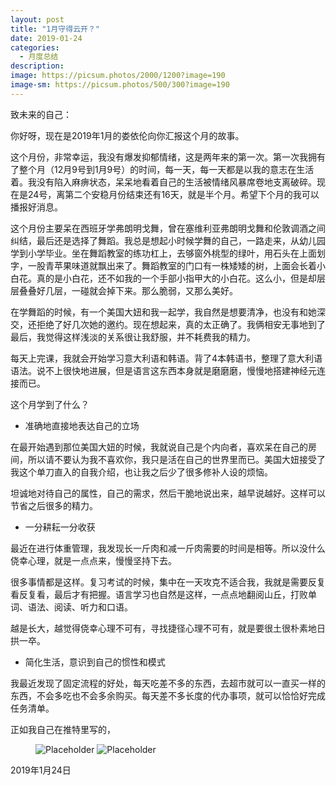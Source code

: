 ```yaml
---
layout: post
title: "1月守得云开？"
date: 2019-01-24
categories:
  - 月度总结
description:
image: https://picsum.photos/2000/1200?image=190
image-sm: https://picsum.photos/500/300?image=190
---
```

致未来的自己：

你好呀，现在是2019年1月的娄依伦向你汇报这个月的故事。

这个月份，非常幸运，我没有爆发抑郁情绪，这是两年来的第一次。第一次我拥有了整个月（12月9号到1月9号）的时间，每一天，每一天都是以我的意志在生活着。我没有陷入麻痹状态，呆呆地看着自己的生活被情绪风暴席卷地支离破碎。现在是24号，离第二个安稳月份结束还有<!--break-->16天，就是半个月。希望下个月的我可以播报好消息。

这个月份主要呆在西班牙学弗朗明戈舞，曾在塞维利亚弗朗明戈舞和伦敦调酒之间纠结，最后还是选择了舞蹈。我总是想起小时候学舞的自己，一路走来，从幼儿园学到小学毕业。坐在舞蹈教室的练功杠上，去够窗外桃型的绿叶，用石头在上面划字，一股青苹果味道就飘出来了。舞蹈教室的门口有一株矮矮的树，上面会长着小白花。真的是小白花，还不如我的一个手部小指甲大的小白花。这么小，但是却层层叠叠好几层，一碰就会掉下来。那么脆弱，又那么美好。

在学舞蹈的时候，有一个美国大妞和我一起学，我自然是想要清净，也没有和她深交，还拒绝了好几次她的邀约。现在想起来，真的太正确了。我俩相安无事地到了最后，我觉得这样浅淡的关系很让我舒服，并不耗费我的精力。

每天上完课，我就会开始学习意大利语和韩语。背了4本韩语书，整理了意大利语语法。说不上很快地进展，但是语言这东西本身就是磨磨磨，慢慢地搭建神经元连接而已。

这个月学到了什么？

<ul>
  <li>准确地直接地表达自己的立场</li>
</ul>
在最开始遇到那位美国大妞的时候，我就说自己是个内向者，喜欢呆在自己的房间，所以请不要认为我不喜欢你，我只是活在自己的世界里而已。美国大妞接受了我这个单刀直入的自我介绍，也让我之后少了很多修补人设的烦恼。

坦诚地对待自己的属性，自己的需求，然后干脆地说出来，越早说越好。这样可以节省之后很多的精力。

<ul>
  <li>一分耕耘一分收获</li>
</ul>
最近在进行体重管理，我发现长一斤肉和减一斤肉需要的时间是相等。所以没什么侥幸心理，就是一点点来，慢慢坚持下去。

很多事情都是这样。复习考试的时候，集中在一天攻克不适合我，我就是需要反复看反复看，最后才有把握。语言学习也自然是这样，一点点地翻阅山丘，打败单词、语法、阅读、听力和口语。

越是长大，越觉得侥幸心理不可有，寻找捷径心理不可有，就是要很土很朴素地日拱一卒。

<ul>
  <li>简化生活，意识到自己的惯性和模式</li>
</ul>
我最近发现了固定流程的好处，每天吃差不多的东西，去超市就可以一直买一样的东西，不会多吃也不会多余购买。每天差不多长度的代办事项，就可以恰恰好完成任务清单。

正如我自己在推特里写的，

<figure>
  <img src="https://i.loli.net/2020/09/19/GLcaUWil4NHAet1.jpg" alt="Placeholder"/>
  <img src="https://i.loli.net/2020/09/19/eznfCUZvwmjsSa5.jpg" alt="Placeholder"/>
  <!--<figcaption>Gentrify cray pug authentic, cliche listicle actually subway tile woke semiotics af.</figcaption>-->
</figure>

2019年1月24日